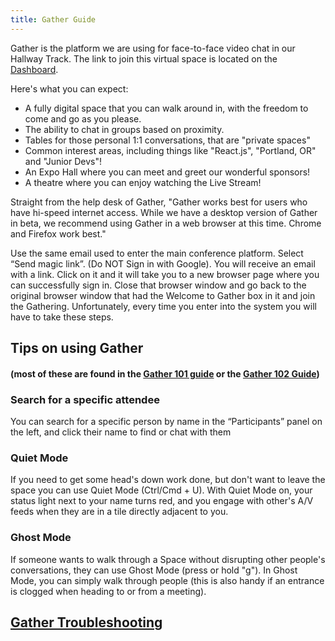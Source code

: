 ```yaml
---
title: Gather Guide
---
```

Gather is the platform we are using for face-to-face video chat in our Hallway Track. The link to join this virtual space is located on the [Dashboard](/home/dashboard).

Here's what you can expect:

- A fully digital space that you can walk around in, with the freedom to come and go as you please.
- The ability to chat in groups based on proximity.
- Tables for those personal 1:1 conversations, that are "private spaces"
- Common interest areas, including things like "React.js", "Portland, OR" and "Junior Devs"!
- An Expo Hall where you can meet and greet our wonderful sponsors!
- A theatre where you can enjoy watching the Live Stream!

Straight from the help desk of Gather, "Gather works best for users who have hi-speed internet access. While we have a desktop version of Gather in beta, we recommend using Gather in a web browser at this time. Chrome and Firefox work best."

Use the same email used to enter the main conference platform. Select “Send magic link”. (Do NOT Sign in with Google). You will receive an email with a link. Click on it and it will take you to a new browser page where you can successfully sign in. Close that browser window and go back to the original browser window that had the Welcome to Gather box in it and join the Gathering. Unfortunately, every time you enter into the system you will have to take these steps.

## Tips on using Gather 
#### (most of these are found in the [Gather 101 guide](https://support.gather.town/help/movement-and-basics) or the [Gather 102 Guide](https://support.gather.town/help/gather-102)) 

### Search for a specific attendee
You can search for a specific person by name in the “Participants” panel on the left, and click their name to find or chat with them

### Quiet Mode 
If you need to get some head's down work done, but don't want to leave the space you can use Quiet Mode (Ctrl/Cmd + U). With Quiet Mode on, your status light next to your name turns red, and you engage with other's A/V feeds when they are in a tile directly adjacent to you.

### Ghost Mode
If someone wants to walk through a Space without disrupting other people's conversations, they can use Ghost Mode (press or hold "g"). In Ghost Mode, you can simply walk through people (this is also handy if an entrance is clogged when heading to or from a meeting). 

## **[Gather Troubleshooting](https://support.gather.town/help/troubleshooting-checklist)**
